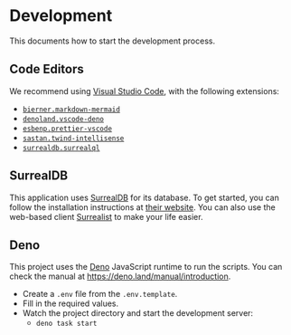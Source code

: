 # Development

This documents how to start the development process.

## Code Editors

We recommend using [Visual Studio Code](https://code.visualstudio.com/), with the following extensions:

- [`bierner.markdown-mermaid`](https://marketplace.visualstudio.com/items?itemName=bierner.markdown-mermaid)
- [`denoland.vscode-deno`](https://marketplace.visualstudio.com/items?itemName=denoland.vscode-deno)
- [`esbenp.prettier-vscode`](https://marketplace.visualstudio.com/items?itemName=esbenp.prettier-vscode)
- [`sastan.twind-intellisense`](https://marketplace.visualstudio.com/items?itemName=sastan.twind-intellisense)
- [`surrealdb.surrealql`](https://marketplace.visualstudio.com/items?itemName=surrealdb.surrealql)

## SurrealDB

This application uses [SurrealDB](https://surrealdb.com/) for its database. To get started, you can follow the installation instructions at [their website](https://surrealdb.com/docs/installation). You can also use the web-based client [Surrealist](https://surrealist.app/) to make your life easier.

## Deno

This project uses the [Deno](https://deno.land) JavaScript runtime to run the scripts. You can check the manual at https://deno.land/manual/introduction.

- Create a `.env` file from the `.env.template`.
- Fill in the required values.
- Watch the project directory and start the development server:
  - `deno task start`
